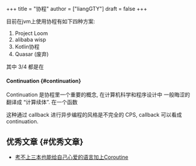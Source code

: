 +++
title = "协程"
author = ["liangGTY"]
draft = false
+++

目前在jvm上使用协程有如下四种方案:

1.  Project Loom
2.  alibaba wisp
3.  Kotlin协程
4.  Quasar (废弃)

其中 3/4 都是在


#### Continuation {#continuation}

Continuation 是协程里一个重要的概念, 在计算机科学和程序设计中 一般晦涩的翻译成 “计算续体”. 在一个函数

这种通过 callback 进行异步编程的风格是不完全的 CPS, callback 可以看成 continuation.


## 优秀文章 {#优秀文章}

-   [考不上三本也能给自己心爱的语言加上Coroutine](https://zhuanlan.zhihu.com/p/25964339)
